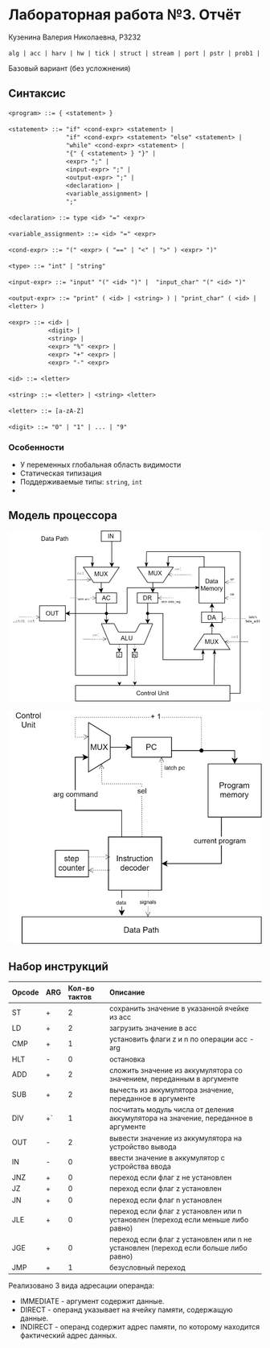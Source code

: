 # Лабораторная работа №3. Отчёт

Кузенина Валерия Николаевна, P3232

`alg | acc | harv | hw | tick | struct | stream | port | pstr | prob1 |`

Базовый вариант (без усложнения)
## Синтаксис
``` ebnf
<program> ::= { <statement> }

<statement> ::= "if" <cond-expr> <statement> |
                "if" <cond-expr> <statement> "else" <statement> |
                "while" <cond-expr> <statement> |
                "{" { <statement> } "}" |
                <expr> ";" |
                <input-expr> ";" |
                <output-expr> ";" |
                <declaration> |
                <variable_assignment> |
                ";"

<declaration> ::= type <id> "=" <expr>

<variable_assignment> ::= <id> "=" <expr>

<cond-expr> ::= "(" <expr> ( "==" | "<" | ">" ) <expr> ")"

<type> ::= "int" | "string"

<input-expr> ::= "input" "(" <id> ")" |  "input_char" "(" <id> ")"

<output-expr> ::= "print" ( <id> | <string> ) | "print_char" ( <id> | <letter> )

<expr> ::= <id> |
           <digit> |
           <string> |
           <expr> "%" <expr> |
           <expr> "+" <expr> |
           <expr> "-" <expr>

<id> ::= <letter>

<string> ::= <letter> | <string> <letter>

<letter> ::= [a-zA-Z]

<digit> ::= "0" | "1" | ... | "9"
```
### Особенности
- У переменных глобальная область видимости
- Статическая типизация
- Поддерживаемые типы: `string`, `int`
- 
## Модель процессора
![data_path.svg](./model/data_path.svg)

![cu.svg](./model/cu.svg)

## Набор инструкций

| Opcode | ARG   | Кол-во тактов | Описание                                                    |
|:-----|:----    |:--------------|:------------------------------------------------------------|
| ST   | +   | 2                 | сохранить значение в указанной ячейке из acc                  |
| LD   | +   | 2                 | загрузить значение в acc                   |
| CMP  | +   | 1               | установить флаги z и n по операции acc - arg                           |
| HLT  | -   | 0               | остановка                                |
| ADD  | +   | 2               | сложить значение из аккумулятора со значением, переданным в аргументе          |
| SUB  | +   | 2               | вычесть из аккумулятора значение, переданное в аргументе |
| DIV  | +`  | 1               | посчитать модуль числа от деления аккумулятора на значение, переданное в аргументе                                     |
| OUT  | -   | 2               | вывести значение из аккумулятора на устройство вывода                          |
|  IN  | -   | 0               | ввести значение в аккумулятор с устройства ввода                                                  |
|  JNZ | +   | 0               | переход если флаг z не установлен                                                  |
|  JZ  | +   | 0               | переход если флаг z установлен                                                  |
|  JN  | +   | 0               | переход если флаг n установлен                                                  |
|  JLE | +   | 0               | переход если флаг z установлен или n установлен (переход если меньше либо равно)                                                 |
|  JGE | +   | 0               | переход если флаг z установлен или n не установлен (переход если больше либо равно)                                                 |
|  JMP | +   | 1               | безусловный переход                                         |

Реализовано 3 вида адресации операнда:
- IMMEDIATE -  аргумент содержит данные. 
- DIRECT - операнд указывает на ячейку памяти, содержащую данные. 
- INDIRECT - операнд содержит адрес памяти, по которому находится фактический адрес данных.


